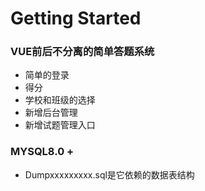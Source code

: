 # Getting Started

### VUE前后不分离的简单答题系统

* 简单的登录
* 得分
* 学校和班级的选择
* 新增后台管理
* 新增试题管理入口

### MYSQL8.0 +

* Dumpxxxxxxxxx.sql是它依赖的数据表结构

